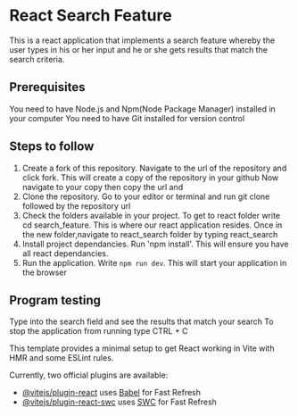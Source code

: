 # React Search Feature
This is a react application that implements a search feature whereby the user types in his or her input and he or she gets results that match the search criteria.

## Prerequisites
You need to have Node.js and Npm(Node Package Manager) installed in your computer
You need to have Git installed for version control

## Steps to follow
1. Create a fork of this repository. Navigate to the url of the repository and click fork. 
This will create a copy of the repository in your github
Now navigate to your copy then copy the url and 
2. Clone the repository. Go to your editor or terminal and run git clone followed by the repository url
3. Check the folders available in your project. To get to react folder write cd search_feature. This is where our react application resides. Once in the new folder,navigate to react_search folder by typing react_search
4. Install project dependancies. Run 'npm install'. This will ensure you have all react dependancies.
5. Run the application. Write `npm run dev`. This will start your application in the browser

## Program testing
Type into the search field and see the results that match your search
To stop the application from running type CTRL + C


This template provides a minimal setup to get React working in Vite with HMR and some ESLint rules.

Currently, two official plugins are available:

- [@vitejs/plugin-react](https://github.com/vitejs/vite-plugin-react/blob/main/packages/plugin-react/README.md) uses [Babel](https://babeljs.io/) for Fast Refresh
- [@vitejs/plugin-react-swc](https://github.com/vitejs/vite-plugin-react-swc) uses [SWC](https://swc.rs/) for Fast Refresh
